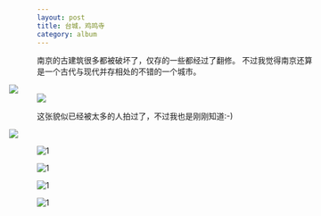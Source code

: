 ```yaml
---
layout: post
title: 台城，鸡鸣寺
category: album
---
```


南京的古建筑很多都被破坏了，仅存的一些都经过了翻修。
不过我觉得南京还算是一个古代与现代并存相处的不错的一个城市。

<div class="img_v"><img style="margin-left: -50px;max-width: 800px;" src="http://i.imgur.com/8Al1z.jpg" ></div>
<div class="img_h"><img style="text-align: center;max-width: 480px;" src="http://i.imgur.com/Cy1kY.jpg" ></div> 

这张貌似已经被太多的人拍过了，不过我也是刚刚知道:-)

<div class="myalbum_v"><img style="margin-left: -50px;max-width: 800px;" src="http://i.imgur.com/v6ujE.jpg" ></div>

![1](http://i.imgur.com/gdPSx.jpg)

![1](http://i.imgur.com/4zjBW.jpg)

![1](http://i.imgur.com/Lnqto.jpg)

![1](http://i.imgur.com/WvV0g.jpg)



